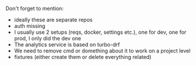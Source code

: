 Don't forget to mention:
- ideally these are separate repos
- auth missing
- I usually use 2 setups (reqs, docker, settings etc.), one for dev, one for prod, I only did the dev one
- The analytics service is based on turbo-drf
- We need to remove cmd or domething about it to work on a project level
- fixtures (either create them or delete everything related)
